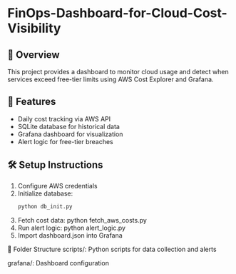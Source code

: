 # FinOps-Dashboard-for-Cloud-Cost-Visibility

## 📌 Overview
This project provides a dashboard to monitor cloud usage and detect when services exceed free-tier limits using AWS Cost Explorer and Grafana.

## 🚀 Features
- Daily cost tracking via AWS API
- SQLite database for historical data
- Grafana dashboard for visualization
- Alert logic for free-tier breaches

## 🛠️ Setup Instructions
1. Configure AWS credentials
2. Initialize database:
   ```bash
   python db_init.py
3. Fetch cost data:
   python fetch_aws_costs.py
4. Run alert logic:
   python alert_logic.py
5. Import dashboard.json into Grafana


📂 Folder Structure
scripts/: Python scripts for data collection and alerts

grafana/: Dashboard configuration


